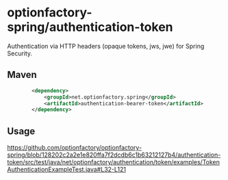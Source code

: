 # optionfactory-spring/authentication-token

Authentication via HTTP headers (opaque tokens, jws, jwe) for Spring Security.

## Maven

```xml
        <dependency>
            <groupId>net.optionfactory.spring</groupId>
            <artifactId>authentication-bearer-token</artifactId>
        </dependency>
```



## Usage

https://github.com/optionfactory/optionfactory-spring/blob/128202c2a2e1e820ffa7f2dcdb6c1b63212127b4/authentication-token/src/test/java/net/optionfactory/authentication/token/examples/TokenAuthenticationExampleTest.java#L32-L121


